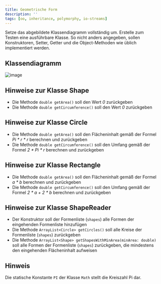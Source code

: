 ```yaml
---
title: Geometrische Form
description: ''
tags: [oo, inheritance, polymorphy, io-streams]
---
```


Setze das abgebildete Klassendiagramm vollständig um. Erstelle zum Testen eine ausführbare Klasse. So nicht anders angegeben, sollen Konstruktoren, Setter, Getter und die Object-Methoden wie üblich implementiert werden.

## Klassendiagramm
![image](https://user-images.githubusercontent.com/47243617/208437301-8e4b08d6-5137-44a0-a59d-e4166947e58a.png)

## Hinweise zur Klasse Shape
- Die Methode `double getArea()` soll den Wert _0_ zurückgeben
- Die Methode `double getCircumference()` soll den Wert _0_ zurückgeben

## Hinweise zur Klasse Circle
- Die Methode `double getArea()` soll den Flächeninhalt gemäß der Formel _Pi * r * r_ berechnen und zurückgeben
- Die Methode `double getCircumference()` soll den Umfang gemäß der Formel _2 * Pi * r_ berechnen und zurückgeben

## Hinweise zur Klasse Rectangle
- Die Methode `double getArea()` soll den Flächeninhalt gemäß der Formel _a * b_ berechnen und zurückgeben
- Die Methode `double getCircumference()` soll den Umfang gemäß der Formel _2 * a + 2 * b_ berechnen und zurückgeben

## Hinweise zur Klasse ShapeReader
- Der Konstruktor soll der Formenliste (`shapes`) alle Formen der eingehenden Formenliste hinzufügen
- Die Methode `ArrayList<Circle> getCircles()` soll alle Kreise der Formenliste (`shapes`) zurückgeben
- Die Methode `ArrayList<Shape> getShapesWithMinArea(minArea: double)` soll alle Formen der Formenliste (`shapes`) zurückgeben, die mindestens den eingehenden
Flächeninhalt aufweisen

## Hinweis
Die statische Konstante `PI` der Klasse `Math` stellt die Kreiszahl Pi dar.

